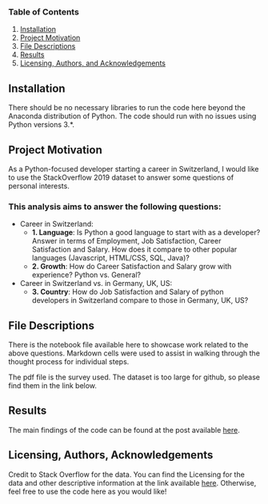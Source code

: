 
### Table of Contents

1. [Installation](#installation)
2. [Project Motivation](#motivation)
3. [File Descriptions](#files)
4. [Results](#results)
5. [Licensing, Authors, and Acknowledgements](#licensing)

## Installation <a name="installation"></a>

There should be no necessary libraries to run the code here beyond the Anaconda distribution of Python.  The code should run with no issues using Python versions 3.*.

## Project Motivation<a name="motivation"></a>

As a Python-focused developer starting a career in Switzerland, I would like to use the StackOverflow 2019 dataset to answer some questions of personal interests.

### This analysis aims to answer the following questions:
- Career in Switzerland:
    - **1. Language**: Is Python a good language to start with as a developer? Answer in terms of Employment, Job Satisfaction, Career Satisfaction and Salary. How does it compare to other popular languages (Javascript, HTML/CSS, SQL, Java)?
    - **2. Growth**: How do Career Satisfaction and Salary grow with experience? Python vs. General?
- Career in Switzerland vs. in Germany, UK, US: 
    - **3. Country**: How do Job Satisfaction and Salary of python developers in Switzerland compare to those in Germany, UK, US?

## File Descriptions <a name="files"></a>

There is the notebook file available here to showcase work related to the above questions. Markdown cells were used to assist in walking through the thought process for individual steps.  

The pdf file is the survey used. The dataset is too large for github, so please find them in the link below.

## Results<a name="results"></a>

The main findings of the code can be found at the post available [here](https://medium.com/@yu90/are-developers-with-python-skills-in-switzerland-happy-and-well-paid-5a188ed04181).

## Licensing, Authors, Acknowledgements<a name="licensing"></a>

Credit to Stack Overflow for the data.  You can find the Licensing for the data and other descriptive information at the link available [here](https://insights.stackoverflow.com/survey).  Otherwise, feel free to use the code here as you would like! 
